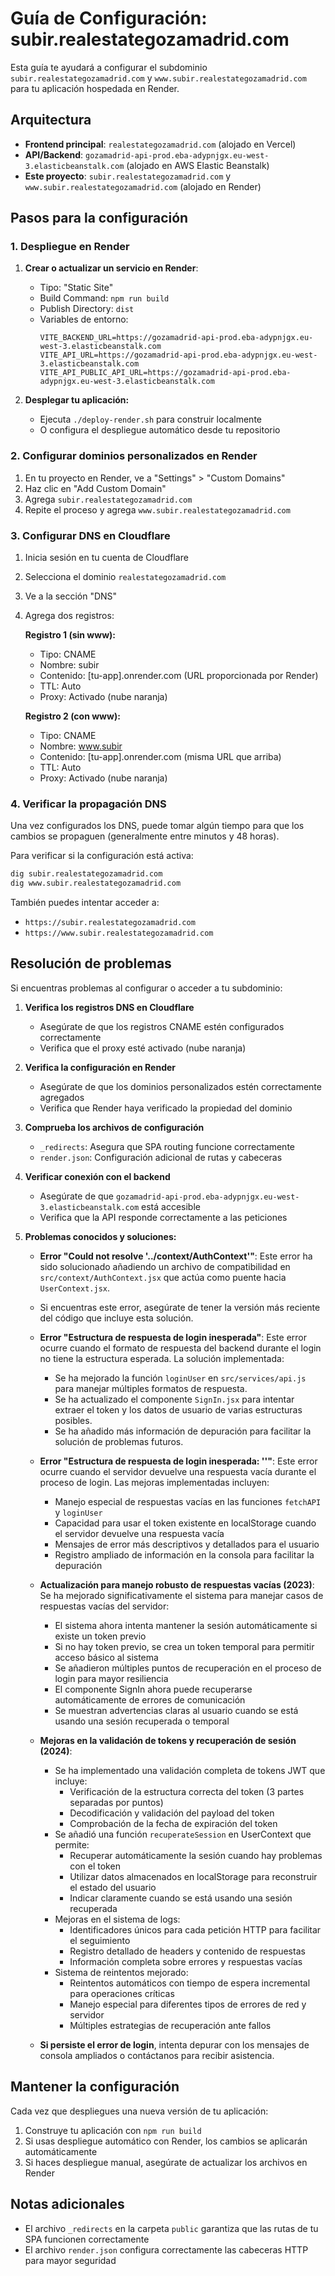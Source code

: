 # Guía de Configuración: subir.realestategozamadrid.com

Esta guía te ayudará a configurar el subdominio `subir.realestategozamadrid.com` y `www.subir.realestategozamadrid.com` para tu aplicación hospedada en Render.

## Arquitectura

- **Frontend principal**: `realestategozamadrid.com` (alojado en Vercel)
- **API/Backend**: `gozamadrid-api-prod.eba-adypnjgx.eu-west-3.elasticbeanstalk.com` (alojado en AWS Elastic Beanstalk)
- **Este proyecto**: `subir.realestategozamadrid.com` y `www.subir.realestategozamadrid.com` (alojado en Render)

## Pasos para la configuración

### 1. Despliegue en Render

1. **Crear o actualizar un servicio en Render**:
   - Tipo: "Static Site"
   - Build Command: `npm run build`
   - Publish Directory: `dist`
   - Variables de entorno:
     ```
     VITE_BACKEND_URL=https://gozamadrid-api-prod.eba-adypnjgx.eu-west-3.elasticbeanstalk.com
     VITE_API_URL=https://gozamadrid-api-prod.eba-adypnjgx.eu-west-3.elasticbeanstalk.com
     VITE_API_PUBLIC_API_URL=https://gozamadrid-api-prod.eba-adypnjgx.eu-west-3.elasticbeanstalk.com
     ```

2. **Desplegar tu aplicación:**
   - Ejecuta `./deploy-render.sh` para construir localmente
   - O configura el despliegue automático desde tu repositorio

### 2. Configurar dominios personalizados en Render

1. En tu proyecto en Render, ve a "Settings" > "Custom Domains"
2. Haz clic en "Add Custom Domain"
3. Agrega `subir.realestategozamadrid.com`
4. Repite el proceso y agrega `www.subir.realestategozamadrid.com`

### 3. Configurar DNS en Cloudflare

1. Inicia sesión en tu cuenta de Cloudflare
2. Selecciona el dominio `realestategozamadrid.com`
3. Ve a la sección "DNS"
4. Agrega dos registros:

   **Registro 1 (sin www):**
   - Tipo: CNAME
   - Nombre: subir
   - Contenido: [tu-app].onrender.com (URL proporcionada por Render)
   - TTL: Auto
   - Proxy: Activado (nube naranja)

   **Registro 2 (con www):**
   - Tipo: CNAME
   - Nombre: www.subir
   - Contenido: [tu-app].onrender.com (misma URL que arriba)
   - TTL: Auto
   - Proxy: Activado (nube naranja)

### 4. Verificar la propagación DNS

Una vez configurados los DNS, puede tomar algún tiempo para que los cambios se propaguen (generalmente entre minutos y 48 horas).

Para verificar si la configuración está activa:
```bash
dig subir.realestategozamadrid.com
dig www.subir.realestategozamadrid.com
```

También puedes intentar acceder a:
- `https://subir.realestategozamadrid.com`
- `https://www.subir.realestategozamadrid.com`

## Resolución de problemas

Si encuentras problemas al configurar o acceder a tu subdominio:

1. **Verifica los registros DNS en Cloudflare**
   - Asegúrate de que los registros CNAME estén configurados correctamente
   - Verifica que el proxy esté activado (nube naranja)

2. **Verifica la configuración en Render**
   - Asegúrate de que los dominios personalizados estén correctamente agregados
   - Verifica que Render haya verificado la propiedad del dominio

3. **Comprueba los archivos de configuración**
   - `_redirects`: Asegura que SPA routing funcione correctamente
   - `render.json`: Configuración adicional de rutas y cabeceras

4. **Verificar conexión con el backend**
   - Asegúrate de que `gozamadrid-api-prod.eba-adypnjgx.eu-west-3.elasticbeanstalk.com` está accesible
   - Verifica que la API responde correctamente a las peticiones

5. **Problemas conocidos y soluciones:**
   - **Error "Could not resolve '../context/AuthContext'"**: Este error ha sido solucionado añadiendo un archivo de compatibilidad en `src/context/AuthContext.jsx` que actúa como puente hacia `UserContext.jsx`.
   - Si encuentras este error, asegúrate de tener la versión más reciente del código que incluye esta solución.
   
   - **Error "Estructura de respuesta de login inesperada"**: Este error ocurre cuando el formato de respuesta del backend durante el login no tiene la estructura esperada. La solución implementada:
     - Se ha mejorado la función `loginUser` en `src/services/api.js` para manejar múltiples formatos de respuesta.
     - Se ha actualizado el componente `SignIn.jsx` para intentar extraer el token y los datos de usuario de varias estructuras posibles.
     - Se ha añadido más información de depuración para facilitar la solución de problemas futuros.
   
   - **Error "Estructura de respuesta de login inesperada: ''"**: Este error ocurre cuando el servidor devuelve una respuesta vacía durante el proceso de login. Las mejoras implementadas incluyen:
     - Manejo especial de respuestas vacías en las funciones `fetchAPI` y `loginUser`
     - Capacidad para usar el token existente en localStorage cuando el servidor devuelve una respuesta vacía
     - Mensajes de error más descriptivos y detallados para el usuario
     - Registro ampliado de información en la consola para facilitar la depuración
   
   - **Actualización para manejo robusto de respuestas vacías (2023)**: Se ha mejorado significativamente el sistema para manejar casos de respuestas vacías del servidor:
     - El sistema ahora intenta mantener la sesión automáticamente si existe un token previo
     - Si no hay token previo, se crea un token temporal para permitir acceso básico al sistema
     - Se añadieron múltiples puntos de recuperación en el proceso de login para mayor resiliencia
     - El componente SignIn ahora puede recuperarse automáticamente de errores de comunicación
     - Se muestran advertencias claras al usuario cuando se está usando una sesión recuperada o temporal
   
   - **Mejoras en la validación de tokens y recuperación de sesión (2024)**:
     - Se ha implementado una validación completa de tokens JWT que incluye:
       - Verificación de la estructura correcta del token (3 partes separadas por puntos)
       - Decodificación y validación del payload del token
       - Comprobación de la fecha de expiración del token
     - Se añadió una función `recuperateSession` en UserContext que permite:
       - Recuperar automáticamente la sesión cuando hay problemas con el token
       - Utilizar datos almacenados en localStorage para reconstruir el estado del usuario
       - Indicar claramente cuando se está usando una sesión recuperada
     - Mejoras en el sistema de logs:
       - Identificadores únicos para cada petición HTTP para facilitar el seguimiento
       - Registro detallado de headers y contenido de respuestas
       - Información completa sobre errores y respuestas vacías
     - Sistema de reintentos mejorado:
       - Reintentos automáticos con tiempo de espera incremental para operaciones críticas
       - Manejo especial para diferentes tipos de errores de red y servidor
       - Múltiples estrategias de recuperación ante fallos
   
   - **Si persiste el error de login**, intenta depurar con los mensajes de consola ampliados o contáctanos para recibir asistencia.

## Mantener la configuración

Cada vez que despliegues una nueva versión de tu aplicación:

1. Construye tu aplicación con `npm run build`
2. Si usas despliegue automático con Render, los cambios se aplicarán automáticamente
3. Si haces despliegue manual, asegúrate de actualizar los archivos en Render

## Notas adicionales

- El archivo `_redirects` en la carpeta `public` garantiza que las rutas de tu SPA funcionen correctamente
- El archivo `render.json` configura correctamente las cabeceras HTTP para mayor seguridad 